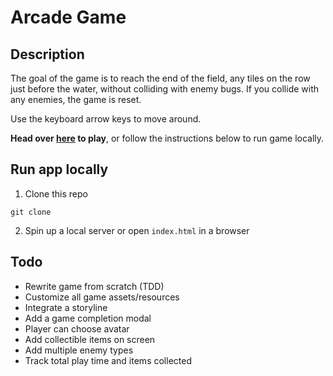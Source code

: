 # Arcade Game

## Description

The goal of the game is to reach the end of the field, any tiles on the row just before the water, without colliding with enemy bugs. If you collide with any enemies, the game is reset.

Use the keyboard arrow keys to move around.

**Head over [here](https://wryhder.github.io/FEND-Arcade-Game/) to play**, or follow the instructions below to run game locally.

## Run app locally

1. Clone this repo
```
git clone 
```
2. Spin up a local server or open `index.html` in a browser


## Todo
<!-- - Implement automated integration testing -->
- Rewrite game from scratch (TDD)
- Customize all game assets/resources
- Integrate a storyline
- Add a game completion modal
- Player can choose avatar
- Add collectible items on screen
- Add multiple enemy types
- Track total play time and items collected
